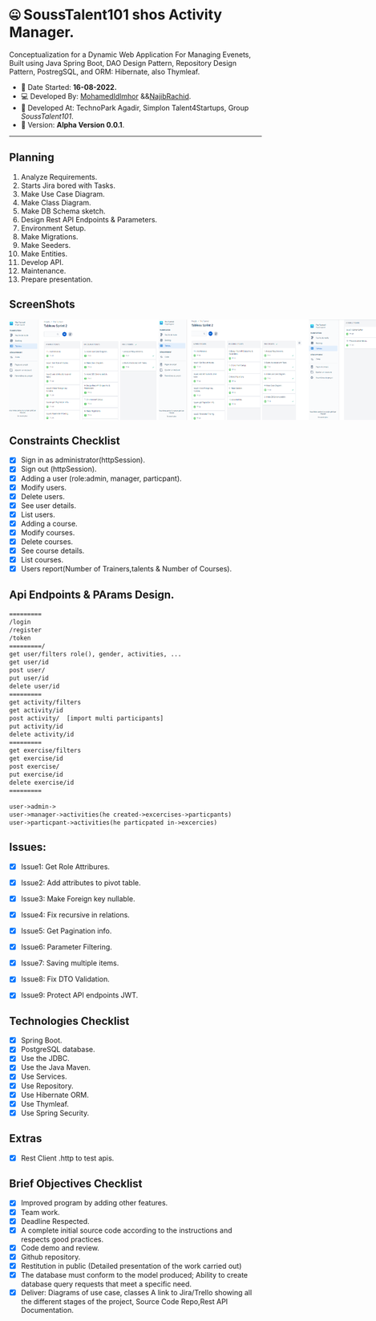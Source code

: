 # :zipper_mouth_face: SoussTalent101 shos Activity Manager.

Conceptualization for a Dynamic Web Application For Managing Evenets, Built using Java Spring Boot,
DAO Design Pattern, Repository Design Pattern, PostregSQL, and ORM: Hibernate, also Thymleaf.

 - :date: Date Started: **16-08-2022.** 
 - :computer:	Developed By: [MohamedIdlmhor](https://github.com/idmed22/) &&[NajibRachid](https://github.com/n4j1Br4ch1D).
 - :office: Developed At: TechnoPark Agadir, Simplon Talent4Startups, Group *SoussTalent101*.
 - :pushpin: Version: **Alpha Version 0.0.1**.

---

<!---## Snapshots

<div style="display:flex">
<img src="/brief14-SoussHealthOnlineStore/1.PNG" height="200" width="300"/>
<img src="/brief14-SoussHealthOnlineStore/2.PNG" height="200" width="300"/>
<img src="/brief14-SoussHealthOnlineStore/3.PNG" height="200" width="300"/>
<img src="/brief14-SoussHealthOnlineStore/4.PNG" height="200" width="300"/>
<img src="/brief14-SoussHealthOnlineStore/5.PNG" height="200" width="300"/>
<img src="/brief14-SoussHealthOnlineStore/6.PNG" height="200" width="300"/>
</div> -->



## Planning

1. Analyze Requirements.
2. Starts Jira bored with Tasks.
3. Make Use Case Diagram.
4. Make Class Diagram.
5. Make DB Schema sketch.
6. Design Rest API Endpoints & Parameters.
7. Environment Setup.
8. Make Migrations.
9. Make Seeders.
10. Make Entities.
11. Develop API.
12. Maintenance.
13. Prepare presentation.

## ScreenShots
<div style="display:flex">
<img src="/brief14-SoussHealthOnlineStore/jira1.png" height="200" width="300"/>
<img src="/brief14-SoussHealthOnlineStore/jira2.png" height="200" width="300"/>
<img src="/brief14-SoussHealthOnlineStore/jira3.png" height="200" width="300"/>
<img src="/brief14-SoussHealthOnlineStore/useCase_diagram.png" height="200" width="300"/>
<img src="/brief14-SoussHealthOnlineStore/class_diagram.png" height="200" width="300"/>
<img src="/brief14-SoussHealthOnlineStore/db_sketch.png" height="200" width="300"/>
<img src="/brief14-SoussHealthOnlineStore/tables_seeders.PNG" height="200" width="300"/>
<img src="/brief14-SoussHealthOnlineStore/rest_apis.PNG" height="200" width="300"/>
<img src="/brief14-SoussHealthOnlineStore/source_code.PNG" height="200" width="300"/>
</div>

## Constraints Checklist

- [X] Sign in as administrator(httpSession).
- [X] Sign out (httpSession).
- [X] Adding a user (role:admin, manager, particpant).
- [X] Modify users.
- [X] Delete users.
- [X] See user details.
- [X] List users.
- [X] Adding a course.
- [X] Modify courses.
- [X] Delete courses.
- [X] See course details.
- [X] List courses.
- [X] Users report(Number of Trainers,talents & Number of Courses).

## Api Endpoints & PArams Design.

```
=========
/login
/register
/token
=========/
get user/filters role(), gender, activities, ...
get user/id
post user/
put user/id
delete user/id
=========
get activity/filters
get activity/id
post activity/  [import multi participants]
put activity/id
delete activity/id
=========
get exercise/filters
get exercise/id
post exercise/
put exercise/id
delete exercise/id
=========

user->admin->
user->manager->activities(he created->excercises->particpants)
user->particpant->activities(he particpated in->excercies)

```

## Issues:
   - [X] Issue1: Get Role Attribures.
   - [X] Issue2: Add attributes to pivot table.
   - [X] Issue3: Make Foreign key nullable.
   - [X] Issue4: Fix recursive in relations.
   - [X] Issue5: Get Pagination info.
   - [X] Issue6: Parameter Filtering.
   - [X] Issue7: Saving multiple items.
   - [X] Issue8: Fix DTO Validation.
   - [X] Issue9: Protect API endpoints JWT.


## Technologies Checklist

- [X] Spring Boot.
- [X] PostgreSQL database.
- [X] Use the JDBC.
- [X] Use the Java Maven.
- [X] Use Services.
- [X] Use Repository.
- [X] Use Hibernate ORM.
- [X] Use Thymleaf.
- [X] Use Spring Security.

## Extras

- [X] Rest Client .http to test apis.


## Brief Objectives Checklist

- [X] Improved program by adding other features.
- [X] Team work.
- [X] Deadline Respected.
- [X] A complete initial source code according to the instructions and respects good practices.
- [X] Code demo and review.
- [X] Github repository.
- [X] Restitution in public (Detailed presentation of the work carried out)
- [X] The database must conform to the model produced; Ability to create database query requests that meet a specific need.
- [X] Deliver: Diagrams of use case, classes A link to Jira/Trello showing all the different stages of the project, Source Code Repo,Rest API Documentation.

